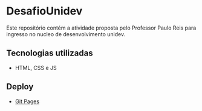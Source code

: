 # DesafioUnidev

Este repositório contém a atividade proposta pelo Professor Paulo Reis para ingresso no nucleo de desenvolvimento unidev.

## Tecnologias utilizadas
- HTML, CSS e JS

  
## Deploy
- [Git Pages](michelnsouza.github.io/DesafioUnidev/)
